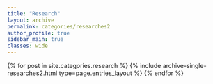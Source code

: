 ```yaml
---
title: "Research"
layout: archive
permalink: categories/researches2
author_profile: true
sidebar_main: true
classes: wide
---
```

    
{% for post in site.categories.research %}
        {% include archive-single-researches2.html type=page.entries_layout %} 
{% endfor %}
